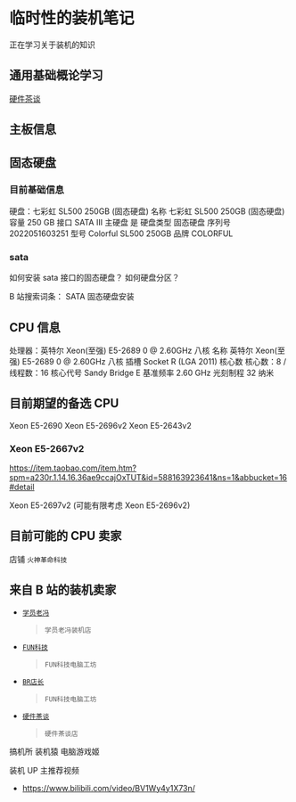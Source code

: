 # 临时性的装机笔记

正在学习关于装机的知识

## 通用基础概论学习

[硬件茶谈](https://space.bilibili.com/14871346)

## 主板信息

<!-- inter X79 全固态主板
主板：英特尔 X79 INTEL (INTEL Xeon E5/Corei7 DMI2 - C600/C200 Cipset（H61 芯片组）
主板名称 英特尔 X79 INTEL (INTEL Xeon E5/Corei7 DMI2 - C600/C200 Cipset
芯片组 H61 芯片组
序列号 MB-202204202022
板载设备数量 1
主板版本 V1.0
BIOS 发布日期 04/20/2022
BIOS 制造商 American Megatrends Inc.
BIOS 版本 安迈 Inc.4.6.5 -->

## 固态硬盘

### 目前基础信息

硬盘：七彩虹 SL500 250GB (固态硬盘)
名称 七彩虹 SL500 250GB (固态硬盘)
容量 250 GB
接口 SATA III
主硬盘 是
硬盘类型 固态硬盘
序列号 2022051603251
型号 Colorful SL500 250GB
品牌 COLORFUL

### sata

如何安装 sata 接口的固态硬盘？
如何硬盘分区？

B 站搜索词条：
SATA 固态硬盘安装

## CPU 信息

处理器：英特尔 Xeon(至强) E5-2689 0 @ 2.60GHz 八核
名称 英特尔 Xeon(至强) E5-2689 0 @ 2.60GHz 八核
插槽 Socket R (LGA 2011)
核心数 核心数：8 / 线程数：16
核心代号 Sandy Bridge E
基准频率 2.60 GHz
光刻制程 32 纳米

## 目前期望的备选 CPU

Xeon E5-2690
Xeon E5-2696v2
Xeon E5-2643v2

### Xeon E5-2667v2

https://item.taobao.com/item.htm?spm=a230r.1.14.16.36ae9ccajOxTUT&id=588163923641&ns=1&abbucket=16#detail

Xeon E5-2697v2
(可能有限考虑 Xeon E5-2696v2)

## 目前可能的 CPU 卖家

店铺 `火神革命科技`

## 来自 B 站的装机卖家

- [`学员老冯`](https://space.bilibili.com/326371554)

  > `学员老冯装机店`

- [`FUN科技`](https://space.bilibili.com/9321359)

  > `FUN科技电脑工坊`

- [`BR店长`](https://space.bilibili.com/9321359)

  > `FUN科技电脑工坊`

- [`硬件茶谈`](https://space.bilibili.com/14871346)
  > `硬件茶谈店`

搞机所
装机猿
电脑游戏姬

装机 UP 主推荐视频

- https://www.bilibili.com/video/BV1Wy4y1X73n/
